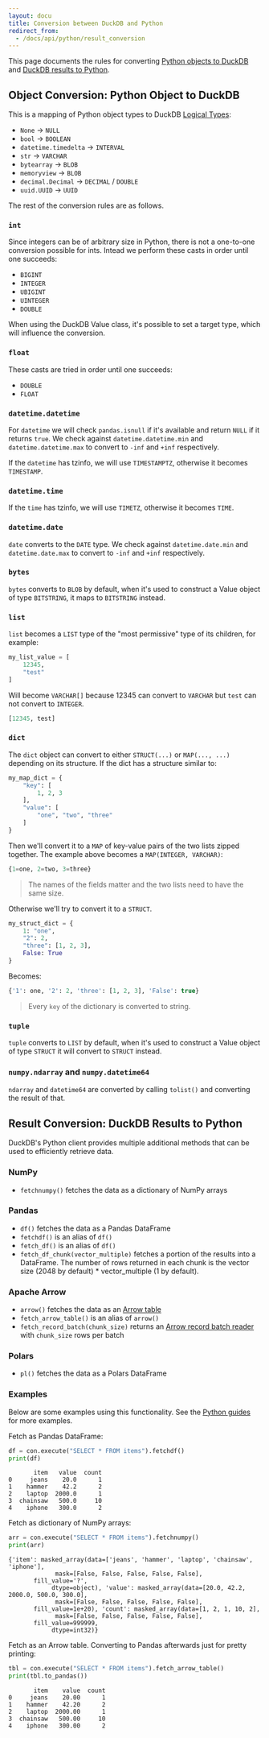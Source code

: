 ```yaml
---
layout: docu
title: Conversion between DuckDB and Python
redirect_from:
  - /docs/api/python/result_conversion
---
```


This page documents the rules for converting [Python objects to DuckDB](#object-conversion-python-object-to-duckdb) and [DuckDB results to Python](#result-conversion-duckdb-results-to-python).

## Object Conversion: Python Object to DuckDB

This is a mapping of Python object types to DuckDB [Logical Types](../../sql/data_types/overview):

* `None` → `NULL`
* `bool` → `BOOLEAN`
* `datetime.timedelta` → `INTERVAL`
* `str` → `VARCHAR`
* `bytearray` → `BLOB`
* `memoryview` → `BLOB`
* `decimal.Decimal` → `DECIMAL` / `DOUBLE`
* `uuid.UUID` → `UUID`

The rest of the conversion rules are as follows.

### `int`

Since integers can be of arbitrary size in Python, there is not a one-to-one conversion possible for ints.
Intead we perform these casts in order until one succeeds:

* `BIGINT`
* `INTEGER`
* `UBIGINT`
* `UINTEGER`
* `DOUBLE`

When using the DuckDB Value class, it's possible to set a target type, which will influence the conversion.

### `float`

These casts are tried in order until one succeeds:

* `DOUBLE`
* `FLOAT`

### `datetime.datetime`

For `datetime` we will check `pandas.isnull` if it's available and return `NULL` if it returns `true`.
We check against `datetime.datetime.min` and `datetime.datetime.max` to convert to `-inf` and `+inf` respectively.

If the `datetime` has tzinfo, we will use `TIMESTAMPTZ`, otherwise it becomes `TIMESTAMP`.

### `datetime.time`

If the `time` has tzinfo, we will use `TIMETZ`, otherwise it becomes `TIME`.

### `datetime.date`

`date` converts to the `DATE` type.
We check against `datetime.date.min` and `datetime.date.max` to convert to `-inf` and `+inf` respectively.

### `bytes`

`bytes` converts to `BLOB` by default, when it's used to construct a Value object of type `BITSTRING`, it maps to `BITSTRING` instead.

### `list`

`list` becomes a `LIST` type of the "most permissive" type of its children, for example:

```python
my_list_value = [
    12345,
    "test"
]
```

Will become `VARCHAR[]` because 12345 can convert to `VARCHAR` but `test` can not convert to `INTEGER`.

```sql
[12345, test]
```

### `dict`

The `dict` object can convert to either `STRUCT(...)` or `MAP(..., ...)` depending on its structure.
If the dict has a structure similar to:

```python
my_map_dict = {
    "key": [
        1, 2, 3
    ],
    "value": [
        "one", "two", "three"
    ]
}
```

Then we'll convert it to a `MAP` of key-value pairs of the two lists zipped together.
The example above becomes a `MAP(INTEGER, VARCHAR)`:

```sql
{1=one, 2=two, 3=three}
```

> The names of the fields matter and the two lists need to have the same size.

Otherwise we'll try to convert it to a `STRUCT`.

```python
my_struct_dict = {
    1: "one",
    "2": 2,
    "three": [1, 2, 3],
    False: True
}
```

Becomes:

```sql
{'1': one, '2': 2, 'three': [1, 2, 3], 'False': true}
```

> Every `key` of the dictionary is converted to string.

### `tuple`

`tuple` converts to `LIST` by default, when it's used to construct a Value object of type `STRUCT` it will convert to `STRUCT` instead.

### `numpy.ndarray` and `numpy.datetime64`

`ndarray` and `datetime64` are converted by calling `tolist()` and converting the result of that.

## Result Conversion: DuckDB Results to Python

DuckDB's Python client provides multiple additional methods that can be used to efficiently retrieve data.

### NumPy

* `fetchnumpy()` fetches the data as a dictionary of NumPy arrays

### Pandas

* `df()` fetches the data as a Pandas DataFrame
* `fetchdf()` is an alias of `df()`
* `fetch_df()` is an alias of `df()`
* `fetch_df_chunk(vector_multiple)` fetches a portion of the results into a DataFrame. The number of rows returned in each chunk is the vector size (2048 by default) * vector_multiple (1 by default).

### Apache Arrow

* `arrow()` fetches the data as an [Arrow table](https://arrow.apache.org/docs/python/generated/pyarrow.Table.html)
* `fetch_arrow_table()` is an alias of `arrow()`
* `fetch_record_batch(chunk_size)` returns an [Arrow record batch reader](https://arrow.apache.org/docs/python/generated/pyarrow.ipc.RecordBatchStreamReader.html) with `chunk_size` rows per batch

### Polars

* `pl()` fetches the data as a Polars DataFrame

### Examples

Below are some examples using this functionality. See the [Python guides](../../guides/index#python-client) for more examples.

Fetch as Pandas DataFrame:

```python
df = con.execute("SELECT * FROM items").fetchdf()
print(df)
```

```text
       item   value  count
0     jeans    20.0      1
1    hammer    42.2      2
2    laptop  2000.0      1
3  chainsaw   500.0     10
4    iphone   300.0      2
```

Fetch as dictionary of NumPy arrays:

```python
arr = con.execute("SELECT * FROM items").fetchnumpy()
print(arr)
```

```text
{'item': masked_array(data=['jeans', 'hammer', 'laptop', 'chainsaw', 'iphone'],
             mask=[False, False, False, False, False],
       fill_value='?',
            dtype=object), 'value': masked_array(data=[20.0, 42.2, 2000.0, 500.0, 300.0],
             mask=[False, False, False, False, False],
       fill_value=1e+20), 'count': masked_array(data=[1, 2, 1, 10, 2],
             mask=[False, False, False, False, False],
       fill_value=999999,
            dtype=int32)}
```

Fetch as an Arrow table. Converting to Pandas afterwards just for pretty printing:

```python
tbl = con.execute("SELECT * FROM items").fetch_arrow_table()
print(tbl.to_pandas())
```

```text
       item    value  count
0     jeans    20.00      1
1    hammer    42.20      2
2    laptop  2000.00      1
3  chainsaw   500.00     10
4    iphone   300.00      2
```
